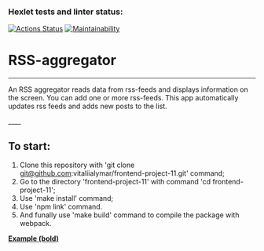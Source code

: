 ### Hexlet tests and linter status:
[![Actions Status](https://github.com/vitaliialymar/frontend-project-11/workflows/hexlet-check/badge.svg)](https://github.com/vitaliialymar/frontend-project-11/actions) [![Maintainability](https://api.codeclimate.com/v1/badges/246d787d6e03ad527885/maintainability)](https://codeclimate.com/github/vitaliialymar/frontend-project-11/maintainability)

# RSS-aggregator
____
<p>An RSS aggregator reads data from rss-feeds and displays information on the screen. You can add one or more rss-feeds. This app automatically updates rss feeds and adds new posts to the list.</p>
____

## To start:

1. Clone this repository with 'git clone git@github.com:vitaliialymar/frontend-project-11.git' command;
2. Go to the directory 'frontend-project-11' with command 'cd frontend-project-11';
3. Use 'make install' command;
4. Use 'npm link' command.
5. And funally use 'make build' command to compile the package with webpack.

[**Example (bold)**](https://frontend-project-11-tau.vercel.app/)
